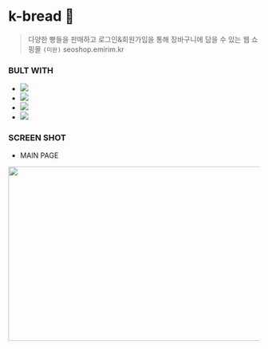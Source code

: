 # k-bread 🍞
>  다양한 빵들을 판매하고 로그인&회원가입을 통해 장바구니에 담을 수 있는 웹 쇼핑몰 `(미완)`
>  seoshop.emirim.kr

### BULT WITH
- <img src="https://img.shields.io/badge/HTML-E34F26?style=flat-square&logo=HTML5&logoColor=white"/>
- <img src="https://img.shields.io/badge/CSS-1572B6?style=flat-square&logo=CSS3&logoColor=white"/>
- <img src="https://img.shields.io/badge/JAVASCRIPT-F7DF1E?style=flat-square&logo=JAVASCRIPT&logoColor=white"/>
- <img src="https://img.shields.io/badge/BOOTSTRAP-7952B3?style=flat-square&logo=BOOTSTRAP&logoColor=white"/>

### SCREEN SHOT
- MAIN PAGE
<img src ="https://user-images.githubusercontent.com/79045880/141542479-89e164a2-3f26-4484-b4e7-3351884a9633.png" width="700px" height="350px">
<!-- ### CONTACT
- DEVELOPER
  - MinJeong Seo [s2029@e-mirim.hs.kr], [https://github.com/Smj04] -->
